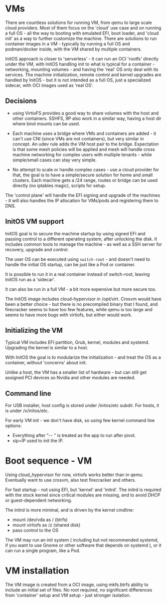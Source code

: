 # VMs

There are countless solutions for running VM, from qemu to large scale cloud
providers. Most of them focus on the 'cloud' use case and on running a full 
OS - all the way to booting with emulated EFI, boot loader, and 'cloud init'
as a way to further customize the machine. There are solutions to run container
images in a VM - typically by running a full OS and podman/docker inside, 
with the VM shared by multiple containers.

InitOS approach is closer to 'serverless' - it can run an OCI 'rootfs' directly
under the VM, with InitOS handling init to what is typical for a container - 
networking, mounting volumes - and having the 'real' OS only deal with its 
services.  The machine initialization, remote control and kernel upgrades are handled by InitOS - but it is not intended as a full OS, just a specialized sidecar, with OCI images used as 'real OS'. 

## Decisions

- using VirtioFS provides a good way to share volumes with the host and other containers. SSHFS, 9P also work in a similar way, having a host dir where bind
mounts can be used.

- Each machine uses a bridge where VMs and containers are added - it can't use
CNI (since VMs are not containers), but very similar in concept. An udev rule
adds the VM host pair to the bridge. Expectation is that some mesh policies
will be applied and mesh will handle cross machine networking for complex
users with multiple tenants - while simple/small cases can stay very simple.

- No attempt to scale or handle complex cases - use a cloud provider for that,
the goal is to have a simple/secure solution for home and small clusters. Each
machine gets a /24 range, routes or bridge can be used directly (no iptables magic), scripts for setup.

The 'control plane' will handle the EFI signing and upgrade of the machines - it
will also handles the IP allocation for VMs/pods and registering them to DNS.


## InitOS VM support

InitOS goal is to secure the machine startup by using signed EFI and
passing control to a different operating system, after unlocking the 
disk. It includes common tools to manage the machine - as well as a SSH
server for recovery, upgrade and control.

The user OS can be executed using `switch-root` - and doesn't need to handle
the initial OS startup, can be just like a Pod or container.

It is possible to run it in a real container instead of switch-root, leaving
InitOS run as a 'sidecar'.

It can also be run in a full VM - a bit more expensive but more secure too.

The InitOS image includes cloud-hypervisor in /opt/virt.
Crosvm would have been a better choice - but there is no
precompiled binary that I found, and firecracker seems to have too few features, while qemu is too large and seems to have more bugs with virtiofs, 
but either would work.

## Initializing the VM

Typical VM includes EFI partition, Grub, kernel, modules and systemd. Upgrading the kernel is similar to a host. 

With InitOS the goal is to modularize the initialization - and 
treat the OS as a container, without 'concerns' about init.

Unlike a host, the VM has a smaller list of hardware - but can still get assigned PCI devices so Nvidia and other modules are 
needed. 

## Command line

For USB installer, host config is stored under /initos/etc subdir. 
For hosts, it is under /x/initos/etc.

For early VM init - we don't have disk, so using few kernel command line options:

- Everything after "-- " is treated as the app to run after pivot.
- xip=IP used to init the IP.

# Boot sequence - VM

Using cloud_hypervisor for now, virtiofs works better than in qemu. Eventually want to use crosvm,
also test firecracker and others.

For fast startup - not using EFI, but 'kernel' and 'initrd'. The initrd is required with the stock
kernel since critical modules are missing, and to avoid DHCP or guest-dependent networking.

The initrd is more minimal, and is driven by the kernel cmdline:

- mount /dev/vda as / (btrfs)
- mount virtiofs as /z (shared disk)
- pass control to the OS

The VM may run an init system ( including but not recommended systemd, if you want to use Gnome or 
other software that depends on systemd ), or it can run a single program, like a Pod.

# VM installation

The VM image is created from a OCI image, using mkfs.btrfs ability to include an initial set of files.
No root required, no significant differences from 'container' setup and VM setup - just stronger isolation.